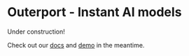 # Outerport - Instant AI models

Under construction!

Check out our [docs](https://docs.outerport.com/) and [demo](https://hotswap.outerport.com/) in the meantime. 
